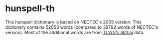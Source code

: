 # hunspell-th
This hunspell dictionary is based on NECTEC's 2005 version.
This dictionary contains 52053 words (compared to 39792 words of NECTEC's version).
Most of the additional words are from [TLWG's libthai](https://github.com/tlwg/libthai) data.

